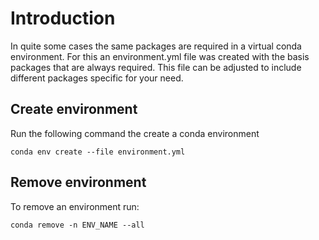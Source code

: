 # Introduction

In quite some cases the same packages are required in a virtual conda environment. For this an environment.yml file was created with the basis packages that are always required. This file can be adjusted to include different packages specific for your need.

## Create environment

Run the following command the create a conda environment

`conda env create --file environment.yml`

## Remove environment

To remove an environment run:

`conda remove -n ENV_NAME --all`
